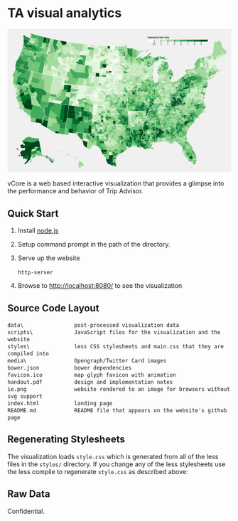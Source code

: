 TA visual analytics
=====================

[![mbtaviz.github.io](https://github.com/acies-sudharsan-shankar/Viz-Core/blob/main/media/Map.png)]()

vCore is a web based interactive visualization that
provides a glimpse into the performance and behavior of Trip Advisor.

## Quick Start

1. Install [node.js](http://nodejs.org/)
2. Setup command prompt in the path of the directory.
3. Serve up the website

    `http-server`

4. Browse to [http://localhost:8080/](http://localhost:8080/) to see the 
visualization

## Source Code Layout

    data\                post-processed visualization data
    scripts\             JavaScript files for the visualization and the website
    styles\              less CSS stylesheets and main.css that they are compiled into
    media\               Opengraph/Twitter Card images
    bower.json           bower dependencies
    favicon.ico          map glyph favicon with animation
    handout.pdf          design and implementation notes
    ie.png               website rendered to an image for browsers without svg support
    index.html           landing page
    README.md            README file that appears on the website's github page

## Regenerating Stylesheets

The visualization loads `style.css` which is generated from all of the less 
files in the `styles/` directory. If you change any of the less stylesheets 
use the less compile to regenerate `style.css` as described above:


## Raw Data

Confidential.

